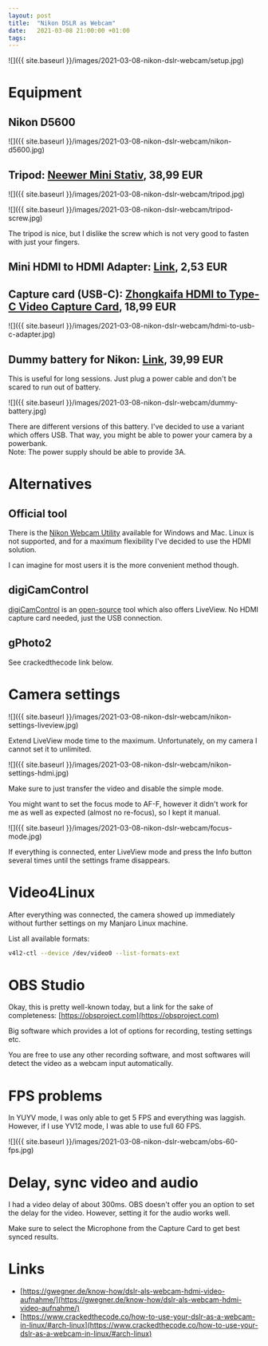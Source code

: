 ```yaml
---
layout: post
title:  "Nikon DSLR as Webcam"
date:   2021-03-08 21:00:00 +01:00
tags:
---
```


![]({{ site.baseurl }}/images/2021-03-08-nikon-dslr-webcam/setup.jpg)

# Equipment

## Nikon D5600

![]({{ site.baseurl }}/images/2021-03-08-nikon-dslr-webcam/nikon-d5600.jpg)

## Tripod: [Neewer Mini Stativ](https://www.amazon.de/gp/product/B07FKDH3BC), 38,99 EUR

![]({{ site.baseurl }}/images/2021-03-08-nikon-dslr-webcam/tripod.jpg)

![]({{ site.baseurl }}/images/2021-03-08-nikon-dslr-webcam/tripod-screw.jpg)

The tripod is nice, but I dislike the screw which is not very good to fasten with just your fingers.

## Mini HDMI to HDMI Adapter: [Link](https://www.amazon.de/gp/product/B07TNTMNHB), 2,53 EUR

## Capture card (USB-C): [Zhongkaifa HDMI to Type-C Video Capture Card](https://www.amazon.de/gp/product/B08P321VRQ), 18,99 EUR

![]({{ site.baseurl }}/images/2021-03-08-nikon-dslr-webcam/hdmi-to-usb-c-adapter.jpg)

## Dummy battery for Nikon: [Link](https://www.amazon.de/gp/product/B0746J5R69), 39,99 EUR

This is useful for long sessions. Just plug a power cable and don't be scared to run out of battery.  

![]({{ site.baseurl }}/images/2021-03-08-nikon-dslr-webcam/dummy-battery.jpg)

There are different versions of this battery. I've decided to use a variant which offers USB.
That way, you might be able to power your camera by a powerbank.  
Note: The power supply should be able to provide 3A.

# Alternatives

## Official tool

There is the [Nikon Webcam Utility](https://downloadcenter.nikonimglib.com/en/products/548/Webcam_Utility.html) available
for Windows and Mac. Linux is not supported, and for a maximum flexibility I've decided to use the HDMI solution.

I can imagine for most users it is the more convenient method though.

## digiCamControl

[digiCamControl](http://digicamcontrol.com) is an [open-source](https://github.com/dukus/digiCamControl) tool which also offers LiveView.
No HDMI capture card needed, just the USB connection.

## gPhoto2

See crackedthecode link below.

# Camera settings

![]({{ site.baseurl }}/images/2021-03-08-nikon-dslr-webcam/nikon-settings-liveview.jpg)

Extend LiveView mode time to the maximum. Unfortunately, on my camera I cannot set it to unlimited.

![]({{ site.baseurl }}/images/2021-03-08-nikon-dslr-webcam/nikon-settings-hdmi.jpg)

Make sure to just transfer the video and disable the simple mode.

You might want to set the focus mode to AF-F, however it didn't work for me as well as expected (almost no re-focus), so I kept it manual.

![]({{ site.baseurl }}/images/2021-03-08-nikon-dslr-webcam/focus-mode.jpg)

If everything is connected, enter LiveView mode and press the Info button several times until the settings frame disappears.

# Video4Linux

After everything was connected, the camera showed up immediately without further settings on my Manjaro Linux machine.

List all available formats:

```bash
v4l2-ctl --device /dev/video0 --list-formats-ext
```

# OBS Studio

Okay, this is pretty well-known today, but a link for the sake of completeness: [https://obsproject.com](https://obsproject.com)

Big software which provides a lot of options for recording, testing settings etc.

You are free to use any other recording software, and most softwares will detect the video as a webcam input automatically.

# FPS problems

In YUYV mode, I was only able to get 5 FPS and everything was laggish.
However, if I use YV12 mode, I was able to use full 60 FPS.

![]({{ site.baseurl }}/images/2021-03-08-nikon-dslr-webcam/obs-60-fps.jpg)

# Delay, sync video and audio

I had a video delay of about 300ms. OBS doesn't offer you an option to set the delay for the video.
However, setting it for the audio works well.

Make sure to select the Microphone from the Capture Card to get best synced results.

# Links

- [https://gwegner.de/know-how/dslr-als-webcam-hdmi-video-aufnahme/](https://gwegner.de/know-how/dslr-als-webcam-hdmi-video-aufnahme/)
- [https://www.crackedthecode.co/how-to-use-your-dslr-as-a-webcam-in-linux/#arch-linux](https://www.crackedthecode.co/how-to-use-your-dslr-as-a-webcam-in-linux/#arch-linux)
